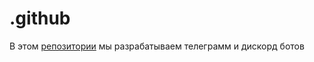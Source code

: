 # .github
В этом [репозитории](https://github.com/BitCodersTeam/SawakoBot) мы разрабатываем телеграмм и дискорд ботов 

